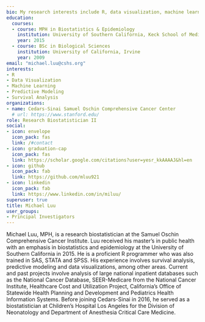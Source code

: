 ```yaml
---
bio: My research interests include R, data visualization, machine learning, and survival analysis.
education:
  courses:
  - course: MPH in Biostatistics & Epidemiology
    institution: University of Southern California, Keck School of Medicine
    year: 2015
  - course: BSc in Biological Sciences
    institution: University of California, Irvine
    year: 2009
email: "michael.luu@cshs.org"
interests:
- R
- Data Visualization
- Machine Learning
- Predictive Modeling
- Survival Analysis
organizations:
- name: Cedars-Sinai Samuel Oschin Comprehensive Cancer Center
  # url: https://www.stanford.edu/
role: Research Biostatistician II
social:
- icon: envelope
  icon_pack: fas
  link: /#contact
- icon: graduation-cap
  icon_pack: fas
  link: https://scholar.google.com/citations?user=yesr_kkAAAAJ&hl=en
- icon: github
  icon_pack: fab
  link: https://github.com/mluu921
- icon: linkedin
  icon_pack: fab
  link: https://www.linkedin.com/in/miluu/
superuser: true
title: Michael Luu
user_groups:
- Principal Investigators
---
```


Michael Luu, MPH, is a research biostatistician at the Samuel Oschin Comprehensive Cancer Institute. Luu received his master’s in public health with an emphasis in biostatistics and epidemiology at the University of Southern California in 2015. He is a proficient R programmer who was also trained in SAS, STATA and SPSS. His experience involves survival analysis, predictive modeling and data visualizations, among other areas. Current and past projects involve analysis of large national inpatient databases such as the National Cancer Database, SEER-Medicare from the National Cancer Institute, Healthcare Cost and Utilization Project, California’s Office of Statewide Health Planning and Development and Pediatrics Health Information Systems. Before joining Cedars-Sinai in 2016, he served as a biostatistician at Children’s Hospital Los Angeles for the Division of Neonatology and Department of Anesthesia Critical Care Medicine.
